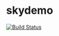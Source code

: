 # skydemo
[![Build Status](https://travis-ci.org/michaelliao/openweixin.svg?branch=master)](https://travis-ci.org/michaelliao/openweixin)
